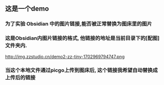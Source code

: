 ## 这是一个demo

### 为了实验 Obsidian 中的图片链接,能否被正常替换为图床里的图片

### 这是Obsidian内图片链接的格式, 他链接的地址是当前目录下的[配图]文件夹内.

http://img.zzstudio.cn/demo2-zz-tiny-1702969794747.png

### 当这个本地文件通过picgo上传到图床后, 这个链接我希望自动替换成上传后的链接